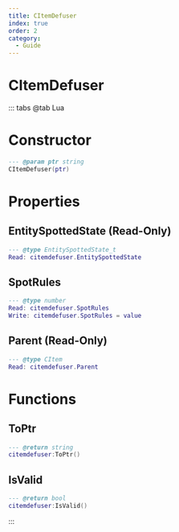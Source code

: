 ```yaml
---
title: CItemDefuser
index: true
order: 2
category:
  - Guide
---
```


# CItemDefuser

::: tabs
@tab Lua
# Constructor
```lua
--- @param ptr string
CItemDefuser(ptr)
```
# Properties
## EntitySpottedState (Read-Only)
```lua
--- @type EntitySpottedState_t
Read: citemdefuser.EntitySpottedState
```
## SpotRules 
```lua
--- @type number
Read: citemdefuser.SpotRules
Write: citemdefuser.SpotRules = value
```
## Parent (Read-Only)
```lua
--- @type CItem
Read: citemdefuser.Parent
```
# Functions
## ToPtr
```lua
--- @return string
citemdefuser:ToPtr()
```
## IsValid
```lua
--- @return bool
citemdefuser:IsValid()
```

:::